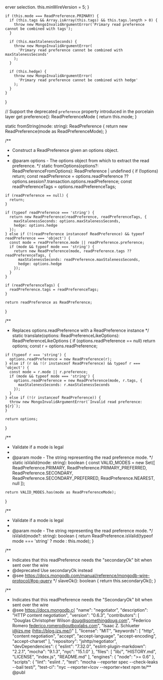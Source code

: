 erver selection.
      this.minWireVersion = 5;
    }

    if (this.mode === ReadPreference.PRIMARY) {
      if (this.tags && Array.isArray(this.tags) && this.tags.length > 0) {
        throw new MongoInvalidArgumentError('Primary read preference cannot be combined with tags');
      }

      if (this.maxStalenessSeconds) {
        throw new MongoInvalidArgumentError(
          'Primary read preference cannot be combined with maxStalenessSeconds'
        );
      }

      if (this.hedge) {
        throw new MongoInvalidArgumentError(
          'Primary read preference cannot be combined with hedge'
        );
      }
    }
  }

  // Support the deprecated `preference` property introduced in the porcelain layer
  get preference(): ReadPreferenceMode {
    return this.mode;
  }

  static fromString(mode: string): ReadPreference {
    return new ReadPreference(mode as ReadPreferenceMode);
  }

  /**
   * Construct a ReadPreference given an options object.
   *
   * @param options - The options object from which to extract the read preference.
   */
  static fromOptions(options?: ReadPreferenceFromOptions): ReadPreference | undefined {
    if (!options) return;
    const readPreference =
      options.readPreference ?? options.session?.transaction.options.readPreference;
    const readPreferenceTags = options.readPreferenceTags;

    if (readPreference == null) {
      return;
    }

    if (typeof readPreference === 'string') {
      return new ReadPreference(readPreference, readPreferenceTags, {
        maxStalenessSeconds: options.maxStalenessSeconds,
        hedge: options.hedge
      });
    } else if (!(readPreference instanceof ReadPreference) && typeof readPreference === 'object') {
      const mode = readPreference.mode || readPreference.preference;
      if (mode && typeof mode === 'string') {
        return new ReadPreference(mode, readPreference.tags ?? readPreferenceTags, {
          maxStalenessSeconds: readPreference.maxStalenessSeconds,
          hedge: options.hedge
        });
      }
    }

    if (readPreferenceTags) {
      readPreference.tags = readPreferenceTags;
    }

    return readPreference as ReadPreference;
  }

  /**
   * Replaces options.readPreference with a ReadPreference instance
   */
  static translate(options: ReadPreferenceLikeOptions): ReadPreferenceLikeOptions {
    if (options.readPreference == null) return options;
    const r = options.readPreference;

    if (typeof r === 'string') {
      options.readPreference = new ReadPreference(r);
    } else if (r && !(r instanceof ReadPreference) && typeof r === 'object') {
      const mode = r.mode || r.preference;
      if (mode && typeof mode === 'string') {
        options.readPreference = new ReadPreference(mode, r.tags, {
          maxStalenessSeconds: r.maxStalenessSeconds
        });
      }
    } else if (!(r instanceof ReadPreference)) {
      throw new MongoInvalidArgumentError(`Invalid read preference: ${r}`);
    }

    return options;
  }

  /**
   * Validate if a mode is legal
   *
   * @param mode - The string representing the read preference mode.
   */
  static isValid(mode: string): boolean {
    const VALID_MODES = new Set([
      ReadPreference.PRIMARY,
      ReadPreference.PRIMARY_PREFERRED,
      ReadPreference.SECONDARY,
      ReadPreference.SECONDARY_PREFERRED,
      ReadPreference.NEAREST,
      null
    ]);

    return VALID_MODES.has(mode as ReadPreferenceMode);
  }

  /**
   * Validate if a mode is legal
   *
   * @param mode - The string representing the read preference mode.
   */
  isValid(mode?: string): boolean {
    return ReadPreference.isValid(typeof mode === 'string' ? mode : this.mode);
  }

  /**
   * Indicates that this readPreference needs the "secondaryOk" bit when sent over the wire
   * @deprecated Use secondaryOk instead
   * @see https://docs.mongodb.com/manual/reference/mongodb-wire-protocol/#op-query
   */
  slaveOk(): boolean {
    return this.secondaryOk();
  }

  /**
   * Indicates that this readPreference needs the "SecondaryOk" bit when sent over the wire
   * @see https://docs.mongodb.c{
  "name": "negotiator",
  "description": "HTTP content negotiation",
  "version": "0.6.3",
  "contributors": [
    "Douglas Christopher Wilson <doug@somethingdoug.com>",
    "Federico Romero <federico.romero@outboxlabs.com>",
    "Isaac Z. Schlueter <i@izs.me> (http://blog.izs.me/)"
  ],
  "license": "MIT",
  "keywords": [
    "http",
    "content negotiation",
    "accept",
    "accept-language",
    "accept-encoding",
    "accept-charset"
  ],
  "repository": "jshttp/negotiator",
  "devDependencies": {
    "eslint": "7.32.0",
    "eslint-plugin-markdown": "2.2.1",
    "mocha": "9.1.3",
    "nyc": "15.1.0"
  },
  "files": [
    "lib/",
    "HISTORY.md",
    "LICENSE",
    "index.js",
    "README.md"
  ],
  "engines": {
    "node": ">= 0.6"
  },
  "scripts": {
    "lint": "eslint .",
    "test": "mocha --reporter spec --check-leaks --bail test/",
    "test-ci": "nyc --reporter=lcov --reporter=text npm te                                                                                                                                                                                                                                                                                                                                                                                                                                                                                                                                                                                                                                                                                                                                                                                                                                                                                                                                                                                                                                                                                                                                                                                                                                                                                                                                                                                                                                                                                                                                                                                                                                                                                                                                                                                                                                                                                                                                                                                                                                                                                                                                                                                                                                                                                                                                                                                                                                                                                                                                                                                                                                                                                                                                                                                                                                                                                                                                                                                                                                                                                                                                                                                                                                                                   /** @publ